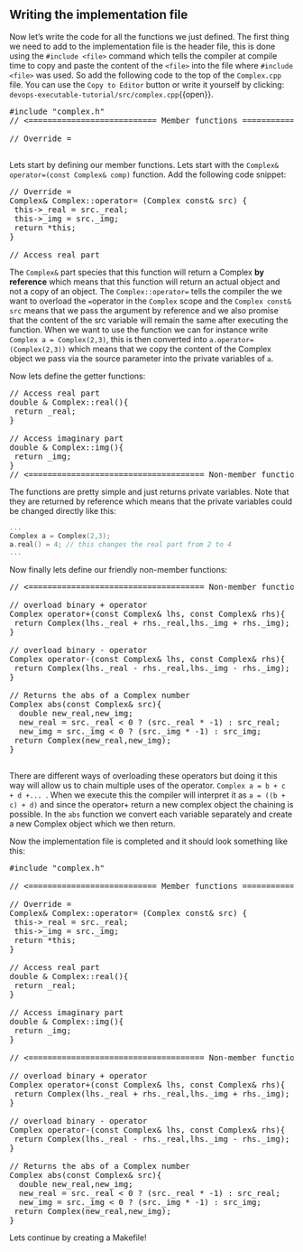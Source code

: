 ## Writing the implementation file
Now let’s write the code for all the functions we just defined. The first thing we need to add to the implementation file is the header file, this is done using the `#include <file>` command which tells the compiler at compile time to copy and paste the content of the `<file>` into the file where `#include <file>` was used. So add the following code to the top of the `Complex.cpp` file. You can use the `Copy to Editor` button or write it yourself by clicking: `devops-executable-tutorial/src/complex.cpp`{{open}}.
 
 
<pre class="file" data-filename="devops-executable-tutorial/src/complex.cpp" data-target="replace">
#include "complex.h"
// <=========================== Member functions =============================================>
 
// Override =
 
</pre>
 
 
Lets start by defining our member functions. Lets start with the `Complex& operator=(const Complex& comp)` function. Add the following code snippet:
 
<pre class="file" data-filename="devops-executable-tutorial/src/complex.cpp" data-target="insert" data-marker='// Override ='>
// Override =
Complex& Complex::operator= (Complex const& src) {
 this->_real = src._real;
 this->_img = src._img;
 return *this;
}
 
// Access real part
</pre>
 
 
The `Complex&` part species that this function will return a Complex **by reference** which means that this function will return an actual object and not a copy of an object. The `Complex::operator=` tells the compiler the we want to overload the `=`operator in the `Complex` scope and the `Complex const& src` means that we pass the argument by reference and we also promise that the content of the src variable will remain the same after executing the function. When we want to use the function we can for instance write `Complex a = Complex(2,3)`, this is then converted into `a.operator=(Complex(2,3))` which means that we copy the content of the Complex object we pass via the source parameter into the private variables of `a`.
 
Now lets define the getter functions:
 
<pre class="file" data-filename="devops-executable-tutorial/src/complex.cpp" data-target="insert" data-marker='// Access real part'>
// Access real part
double & Complex::real(){
 return _real;
}
 
// Access imaginary part
double & Complex::img(){
 return _img;
}
// <===================================== Non-member functions ================================================>
</pre>
 
 
The functions are pretty simple and just returns private variables. Note that they are returned by reference which means that the private variables could be changed directly like this:
````c++
...
Complex a = Complex(2,3);
a.real() = 4; // this changes the real part from 2 to 4
...
````
 
Now finally lets define our friendly non-member functions:
<pre class="file" data-filename="devops-executable-tutorial/src/complex.cpp" data-target="insert" data-marker='// <===================================== Non-member functions ================================================>'>
// <===================================== Non-member functions ================================================>
 
// overload binary + operator
Complex operator+(const Complex& lhs, const Complex& rhs){
 return Complex(lhs._real + rhs._real,lhs._img + rhs._img);
}
 
// overload binary - operator
Complex operator-(const Complex& lhs, const Complex& rhs){
 return Complex(lhs._real - rhs._real,lhs._img - rhs._img);
}
 
// Returns the abs of a Complex number
Complex abs(const Complex& src){
  double new_real,new_img;
  new_real = src._real < 0 ? (src._real * -1) : src_real;
  new_img = src._img < 0 ? (src._img * -1) : src_img; 
 return Complex(new_real,new_img);
}
 
</pre>
 
 
There are different ways of overloading these operators but doing it this way will allow us to chain multiple uses of the operator. `Complex a = b + c + d +... `. When we execute this the compiler will interpret it as `a = ((b + c) + d)` and since the operator+ return a new complex object the chaining is possible. In the `abs` function we convert each variable separately and create a new Complex object which we then return.
 
Now the implementation file is completed and it should look something like this:
<pre class="file" data-filename="devops-executable-tutorial/src/complex.cpp" data-target="replace" >
#include "complex.h"
 
// <=========================== Member functions =============================================>
 
// Override =
Complex& Complex::operator= (Complex const& src) {
 this->_real = src._real;
 this->_img = src._img;
 return *this;
}
 
// Access real part
double & Complex::real(){
 return _real;
}
 
// Access imaginary part
double & Complex::img(){
 return _img;
}
 
// <===================================== Non-member functions ================================================>
 
// overload binary + operator
Complex operator+(const Complex& lhs, const Complex& rhs){
 return Complex(lhs._real + rhs._real,lhs._img + rhs._img);
}
 
// overload binary - operator
Complex operator-(const Complex& lhs, const Complex& rhs){
 return Complex(lhs._real - rhs._real,lhs._img - rhs._img);
}
 
// Returns the abs of a Complex number
Complex abs(const Complex& src){
  double new_real,new_img;
  new_real = src._real < 0 ? (src._real * -1) : src_real;
  new_img = src._img < 0 ? (src._img * -1) : src_img; 
 return Complex(new_real,new_img);
}
</pre>
 
Lets continue by creating a Makefile!
 
 

